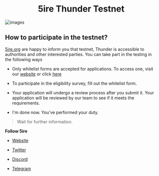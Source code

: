 <h1 align="center">5ire Thunder Testnet</h1>

![images](https://miro.medium.com/max/1100/1*UOvm4JDdcUZnk-t-EYCikQ.webp)

## How to participate in the testnet?

[5ire.org](https://5ire.org) are happy to inform you that testnet, Thunder is accessible to authorities and other interested parties. You can take part in the testing in the following ways

- Only whitelist forms are accepted for applications. To access one, visit our [website](https://www.5ire.org/testnet) or click [here](https://docs.google.com/forms/d/e/1FAIpQLSd3ooW-aTKpH8BV4XB5rMptg7nZySxwv95fYOrF3Et6CHAO9w/viewform)

- To participate in the eligibility survey, fill out the whitelist form.

- Your application will undergo a review process after you submit it. Your application will be reviewed by our team to see if it meets the requirements.

- I'm done now. You've performed your duty.

> Wait for further information.

**Follow 5ire**

- [Website](https://5ire.org/)

- [Twitter](https://twitter.com/5irechain)

- [Discord](https://discord.gg/5ire)

- [Telegram](https://t.me/OfficialFireChain)

